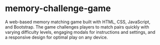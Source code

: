 # memory-challenge-game
A web-based memory matching game built with HTML, CSS, JavaScript, and Bootstrap. The game challenges players to match pairs quickly with varying difficulty levels, engaging modals for instructions and settings, and a responsive design for optimal play on any device.
